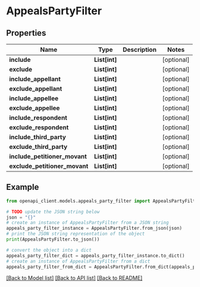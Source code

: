 # AppealsPartyFilter


## Properties

Name | Type | Description | Notes
------------ | ------------- | ------------- | -------------
**include** | **List[int]** |  | [optional] 
**exclude** | **List[int]** |  | [optional] 
**include_appellant** | **List[int]** |  | [optional] 
**exclude_appellant** | **List[int]** |  | [optional] 
**include_appellee** | **List[int]** |  | [optional] 
**exclude_appellee** | **List[int]** |  | [optional] 
**include_respondent** | **List[int]** |  | [optional] 
**exclude_respondent** | **List[int]** |  | [optional] 
**include_third_party** | **List[int]** |  | [optional] 
**exclude_third_party** | **List[int]** |  | [optional] 
**include_petitioner_movant** | **List[int]** |  | [optional] 
**exclude_petitioner_movant** | **List[int]** |  | [optional] 

## Example

```python
from openapi_client.models.appeals_party_filter import AppealsPartyFilter

# TODO update the JSON string below
json = "{}"
# create an instance of AppealsPartyFilter from a JSON string
appeals_party_filter_instance = AppealsPartyFilter.from_json(json)
# print the JSON string representation of the object
print(AppealsPartyFilter.to_json())

# convert the object into a dict
appeals_party_filter_dict = appeals_party_filter_instance.to_dict()
# create an instance of AppealsPartyFilter from a dict
appeals_party_filter_from_dict = AppealsPartyFilter.from_dict(appeals_party_filter_dict)
```
[[Back to Model list]](../README.md#documentation-for-models) [[Back to API list]](../README.md#documentation-for-api-endpoints) [[Back to README]](../README.md)


